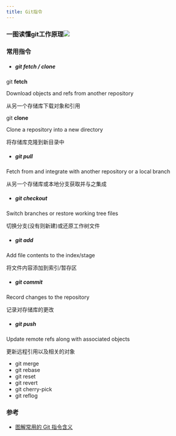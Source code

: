 ```yaml
---
title: Git指令
---
```


### 一图读懂git工作原理![](../img/git.png)

### 常用指令

- ##### git fetch / clone

git **fetch** 

Download objects and refs from another repository

从另一个存储库下载对象和引用

git **clone** 

Clone a repository into a new directory 

将存储库克隆到新目录中

- ##### git pull

Fetch from and integrate with another repository or a local branch

从另一个存储库或本地分支获取并与之集成

- ##### git checkout


Switch branches or restore working tree files

切换分支(没有则新建)或还原工作树文件

- ##### git add


Add file contents to the index/stage

将文件内容添加到索引/暂存区

- ##### git commit


Record changes to the repository

记录对存储库的更改

- ##### git push


Update remote refs along with associated objects

更新远程引用以及相关的对象

- git merge
- git rebase
- git reset
- git revert
- git cherry-pick
- git reflog

### 参考

- [图解常用的 Git 指令含义](https://mp.weixin.qq.com/s/oKMdlo6jsIcMcZW8nzoAUg)